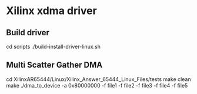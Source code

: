 # Xilinx xdma driver

## Build driver 
cd scripts
./build-install-driver-linux.sh

## Multi Scatter Gather DMA
cd XilinxAR65444/Linux/Xilinx_Answer_65444_Linux_Files/tests
make clean
make
./dma_to_device -a 0x80000000 -f file1 -f file2 -f file3 -f file4 -f file5 

